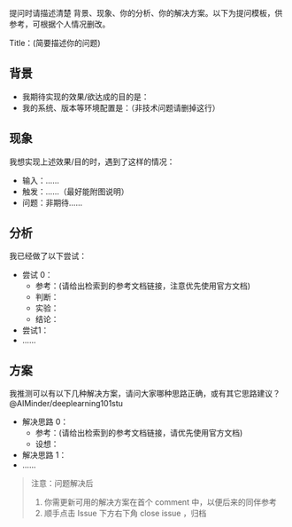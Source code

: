 提问时请描述清楚 背景、现象、你的分析、你的解决方案。以下为提问模板，供参考，可根据个人情况删改。

Title：(简要描述你的问题)

## 背景


- 我期待实现的效果/欲达成的目的是：
- 我的系统、版本等环境配置是：（非技术问题请删掉这行）


## 现象

我想实现上述效果/目的时，遇到了这样的情况：

- 输入：……
- 触发：……（最好能附图说明）
- 问题：非期待……

## 分析

我已经做了以下尝试：

- 尝试 0：
    - 参考：(请给出检索到的参考文档链接，注意优先使用官方文档)
    - 判断：
    - 实验：
    - 结论：
- 尝试1：
- ……

## 方案

我推测可以有以下几种解决方案，请问大家哪种思路正确，或有其它思路建议？ @AIMinder/deeplearning101stu

- 解决思路 0：
    - 参考：(请给出检索到的参考文档链接，请优先使用官方文档)
    - 设想：
- 解决思路 1：
- ……





> 注意：问题解决后
> 	
> 1. 你需更新可用的解决方案在首个 comment 中，以便后来的同伴参考
> 2. 顺手点击 Issue 下方右下角 close issue ，归档

